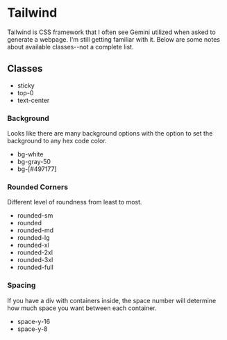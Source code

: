 # Tailwind

Tailwind is CSS framework that I often see Gemini utilized when asked to generate a webpage. I'm still getting familiar with it. Below are some notes about available classes--not a complete list. 

## Classes

- sticky
- top-0
- text-center

### Background

Looks like there are many background options with the option to set the background to any hex code color.

- bg-white
- bg-gray-50
- bg-[#497177]

### Rounded Corners

Different level of roundness from least to most.

- rounded-sm
- rounded
- rounded-md
- rounded-lg
- rounded-xl
- rounded-2xl
- rounded-3xl
- rounded-full

### Spacing

If you have a div with containers inside, the space number will determine how much space you want between each container.

- space-y-16
- space-y-8